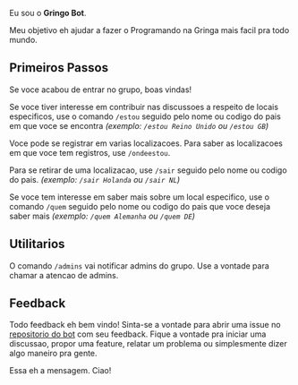 Eu sou o **Gringo Bot**.

Meu objetivo eh ajudar a fazer o Programando na Gringa mais facil pra todo mundo.

## Primeiros Passos

Se voce acabou de entrar no grupo, boas vindas!

Se voce tiver interesse em contribuir nas discussoes a respeito de locais especificos,
use o comando `/estou` seguido pelo nome ou codigo do pais em que voce se encontra _(exemplo: `/estou Reino Unido` ou `/estou GB`)_

Voce pode se registrar em varias localizacoes. Para saber as localizacoes em que voce tem registros, use `/ondeestou`.

Para se retirar de uma localizacao, use `/sair` seguido pelo nome ou codigo do pais. _(exemplo: `/sair Holanda` ou `/sair NL`)_

Se voce tem interesse em saber mais sobre um local especifico, use o comando `/quem` seguido pelo nome ou codigo do pais que voce deseja saber mais _(exemplo: `/quem Alemanha` ou `/quem DE`)_

## Utilitarios

O comando `/admins` vai notificar admins do grupo. Use a vontade para chamar a atencao de admins.

## Feedback

Todo feedback eh bem vindo! Sinta-se a vontade para abrir uma issue no [repositorio do bot](https://github.com/armand1m/gringobot) com seu feedback. Fique a vontade pra iniciar uma discussao, propor uma feature, relatar um problema ou simplesmente dizer algo maneiro pra gente.

Essa eh a mensagem. Ciao!

